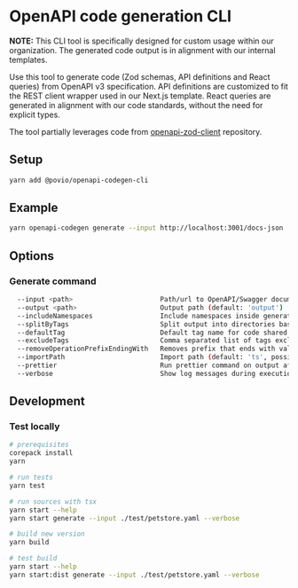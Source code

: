 # OpenAPI code generation CLI

**NOTE:** This CLI tool is specifically designed for custom usage within our organization. The generated code output is in alignment with our internal templates.

Use this tool to generate code (Zod schemas, API definitions and React queries) from OpenAPI v3 specification. API definitions are customized to fit the REST client wrapper used in our Next.js template. React queries are generated in alignment with our code standards, without the need for explicit types.

The tool partially leverages code from [openapi-zod-client](https://github.com/astahmer/openapi-zod-client) repository.

## Setup

```bash
yarn add @povio/openapi-codegen-cli
```

## Example

```bash
yarn openapi-codegen generate --input http://localhost:3001/docs-json
```

## Options

### Generate command

```sh
  --input <path>                      Path/url to OpenAPI/Swagger document as json/yaml
  --output <path>                     Output path (default: 'output')
  --includeNamespaces                 Include namespaces inside generated files (default: true)
  --splitByTags                       Split output into directories based on tags in OpenAPI operations (default: true)
  --defaultTag                        Default tag name for code shared accross multiple tags (default: 'Common')
  --excludeTags                       Comma separated list of tags excluded from the output
  --removeOperationPrefixEndingWith   Removes prefix that ends with value from operation names (default: 'Controller_')
  --importPath                        Import path (default: 'ts', possible: 'ts' | 'relative' | 'absolute')
  --prettier                          Run prettier command on output after code generation (default: true)
  --verbose                           Show log messages during execution
```

## Development

### Test locally

```bash
# prerequisites
corepack install
yarn

# run tests
yarn test

# run sources with tsx
yarn start --help
yarn start generate --input ./test/petstore.yaml --verbose

# build new version
yarn build

# test build
yarn start --help
yarn start:dist generate --input ./test/petstore.yaml --verbose
```
